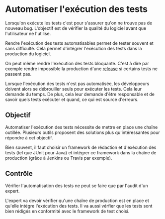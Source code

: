 Automatiser l'exécution des tests
=================================

Lorsqu'on exécute les tests c'est pour s'assurer qu'on ne trouve pas de nouveau bug. L'objectif est de vérifier la qualité du logiciel avant que l'utilisateur ne l'utilise.

Rendre l'exécution des tests automatisables permet de tester souvent et sans difficulté. Cela permet d'intégrer l'exécution des tests dans la production du logiciel.

On peut même rendre l'exécution des tests bloquante. C'est à dire par exemple rendre impossible la production d'une [release](../release) si certains tests ne passent pas.

Lorsque l'exécution des tests n'est pas automatisée, les développeurs doivent alors se débrouiller seuls pour exécuter les tests. Cela leur demande du temps. De plus, cela leur demande d'être responsable et de savoir quels tests exécuter et quand, ce qui est source d'erreurs.

Objectif
--------

Automatiser l'exécution des tests nécessite de mettre en place une chaîne outillée. Plusieurs outils proposent des solutions plus qu'intéressantes pour répondre à cet objectif.

Bien souvent, il faut choisir un framework de rédaction et d'exécution des tests (tel que JUnit pour Java) et intégrer ce framework dans la chaîne de production (grâce à Jenkins ou Travis par exemple).

Contrôle
--------

Vérifier l'automatisation des tests ne peut se faire que par l'audit d'un expert.

L'expert va devoir vérifier qu'une chaîne de production est en place et qu'elle intègre l'exécution des tests. Il va aussi vérfier que les tests sont bien rédigés en conformité avec le framework de test choisi.
